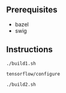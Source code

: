 ## Prerequisites
* bazel
* swig

## Instructions
`./build1.sh`

`tensorflow/configure`

`./build2.sh`
